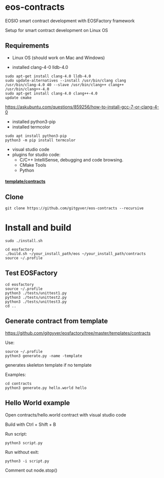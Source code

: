 # eos-contracts
EOSIO smart contract development with EOSFactory framework

Setup for smart contract development on Linux OS

## Requirements

- Linux OS (should work on Mac and Windows)

- installed clang-4-0 lldb-4.0
```
sudo apt-get install clang-4.0 lldb-4.0
sudo update-alternatives --install /usr/bin/clang clang /usr/bin/clang-4.0 40 --slave /usr/bin/clang++ clang++ /usr/bin/clang++-4.0
sudo apt-get install clang-4.0 clang++-4.0
update cmake
```
https://askubuntu.com/questions/859256/how-to-install-gcc-7-or-clang-4-0

- installed python3-pip
- installed termcolor
```
sudo apt install python3-pip
python3 -m pip install termcolor
```
- visual studio code
- plugins for studio code:
    - C/C++ IntelliSense, debugging and code browsing.
    - CMake Tools
    - Python


#### [template/contracts](https://github.com/gitgyver/eosfactory/tree/master/templates/contracts)


## Clone
```
git clone https://github.com/gitgyver/eos-contracts --recursive
```
# Install and build
```
sudo ./install.sh
```

```
cd eosfactory
./build.sh ~/your_install_path/eos ~/your_install_path/contracts
source ~/.profile
```


## Test EOSFactory
```
cd eosfactory
source ~/.profile
python3 ./tests/unittest1.py
python3 ./tests/unittest2.py
python3 ./tests/unittest3.py
cd ..
``` 
## Generate contract from template

https://github.com/gitgyver/eosfactory/tree/master/templates/contracts

Use:
``` 
source ~/.profile
python3 generate.py -name -template
```
generates skeleton template if no template

Examples:
```
cd contracts
python3 generate.py hello.world hello
```

## Hello World example
Open contracts/hello.world contract with visual studio code

Build with Ctrl + Shift + B

Run script:
```
python3 script.py
```


Run without exit:
```
python3 -i script.py
```
Comment out node.stop()



